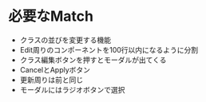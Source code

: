 # 必要なMatch

<!-- 1
男バド
女バド
eスポーツ
男バレー
女バレー
男ドッヂボール
女ドッヂボール

2
男バド
女バド
eスポーツ
男バレー
女バレー
男ドッヂボール
女ドッヂボール

3
男バド
女バド
eスポーツ
男バレー
女バレー
女子ドッヂボール
男子サッカー -->

- クラスの並びを変更する機能
- Edit周りのコンポーネントを100行以内になるように分割
- クラス編集ボタンを押すとモーダルが出てくる
- CancelとApplyボタン
- 更新周りは前と同じ
- モーダルにはラジオボタンで選択
